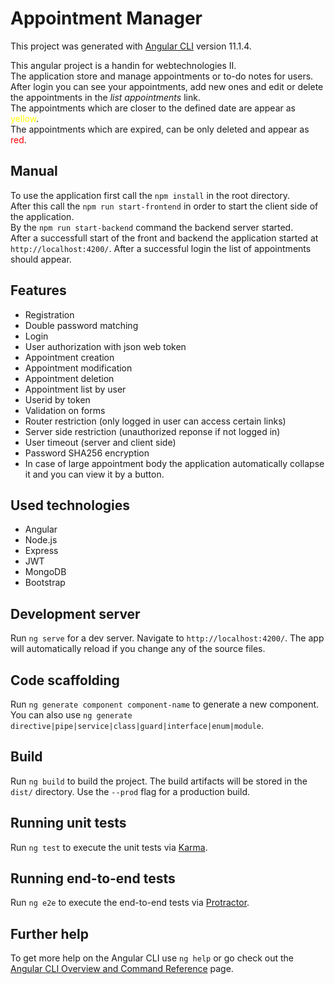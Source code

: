 # Appointment Manager

This project was generated with [Angular CLI](https://github.com/angular/angular-cli) version 11.1.4.  

This angular project is a handin for webtechnologies II.  
The application store and manage appointments or to-do notes for users.  
After login you can see your appointments, add new ones and edit or delete the appointments in the *list appointments* link.  
The appointments which are closer to the defined date are appear as <span style="color:yellow">yellow</span>.  
The appointments which are expired, can be only deleted and appear as <span style="color:red">red</span>.

## Manual

To use the application first call the `npm install` in the root directory.  
After this call the `npm run start-frontend` in order to start the client side of the application.  
By the `npm run start-backend` command the backend server started.  
After a successfull start of the front and backend the application started at `http://localhost:4200/`.
After a successful login the list of appointments should appear.

## Features

 - Registration
 - Double password matching 
 - Login
 - User authorization with json web token
 - Appointment creation
 - Appointment modification
 - Appointment deletion
 - Appointment list by user
 - Userid by token 
 - Validation on forms
 - Router restriction (only logged in user can access certain links)
 - Server side restriction (unauthorized reponse if not logged in)
 - User timeout (server and client side)
 - Password SHA256 encryption
 - In case of large appointment body the application automatically collapse it and you can view it by a button.

## Used technologies
 - Angular
 - Node.js
 - Express
 - JWT
 - MongoDB
 - Bootstrap

## Development server

Run `ng serve` for a dev server. Navigate to `http://localhost:4200/`. The app will automatically reload if you change any of the source files.

## Code scaffolding

Run `ng generate component component-name` to generate a new component. You can also use `ng generate directive|pipe|service|class|guard|interface|enum|module`.

## Build

Run `ng build` to build the project. The build artifacts will be stored in the `dist/` directory. Use the `--prod` flag for a production build.

## Running unit tests

Run `ng test` to execute the unit tests via [Karma](https://karma-runner.github.io).

## Running end-to-end tests

Run `ng e2e` to execute the end-to-end tests via [Protractor](http://www.protractortest.org/).

## Further help

To get more help on the Angular CLI use `ng help` or go check out the [Angular CLI Overview and Command Reference](https://angular.io/cli) page.
